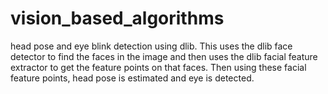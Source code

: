 # vision_based_algorithms
head pose and eye blink detection using dlib.
  This uses the dlib face detector to find the faces in the image and then uses the dlib facial feature extractor
  to get the feature points on that faces. Then using these facial feature points, head pose is estimated and eye 
  is detected.
  
